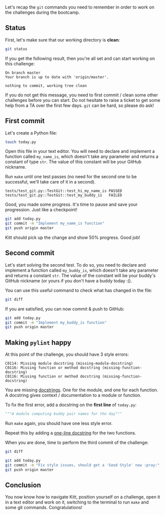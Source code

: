Let's recap the `git` commands you need to remember in order to work on the challenges during the bootcamp.

## Status

First, let's make sure that our working directory is **clean**:

```bash
git status
```

If you get the following result, then you're all set and can start working on this challenge:

```text
On branch master
Your branch is up to date with 'origin/master'.

nothing to commit, working tree clean
```

If you do not get this message, you need to first commit / clean some other challenges before you can start. Do not hesitate to raise a ticket to get some help from a TA over the first few days. `git` can be hard, so please do ask!

## First commit

Let's create a Python file:

```bash
touch today.py
```

Open this file in your text editor. You will need to declare and implement a function called `my_name_is`, which doesn't take any parameter and returns a constant of type `str`. The value of this constant will be your GitHub nickname.

Run `make` until one test passes (no need for the second one to be successful, we'll take care of it in a second).

```text
tests/test_git.py::TestGit::test_hi_my_name_is PASSED
tests/test_git.py::TestGit::test_my_buddy_is   FAILED
```

Good, you made some progress. It's time to pause and save your progression. Just like a checkpoint!

```bash
git add today.py
git commit -m "Implement my_name_is function"
git push origin master
```

Kitt should pick up the change and show 50% progress. Good job!

## Second commit

Let's start solving the second test. To do so, you need to declare and implement a function called `my_buddy_is`, which doesn't take any parameter and returns a constant `str`. The value of the constant will be your buddy's GitHub nickname (or yours if you don't have a buddy today :().

You can use this useful command to check what has changed in the file:

```bash
git diff
```

If you are satisfied, you can now commit & push to GitHub:

```bash
git add today.py
git commit -m "Implement my_buddy_is function"
git push origin master
```

## Making `pylint` happy

At this point of the challenge, you should have 3 style errors:

```text
C0114: Missing module docstring (missing-module-docstring)
C0116: Missing function or method docstring (missing-function-docstring)
C0116: Missing function or method docstring (missing-function-docstring)
```

You are missing [docstrings](https://www.python.org/dev/peps/pep-0257/). One for the module, and one for each function. A docstring gives context / documentation to a module or function.

To fix the first error, add a docstring on the **first line** of `today.py`:

```python
"""A module computing buddy pair names for the day"""
```

Run `make` again, you should have one less style error.

Repeat this by adding a [one-line docstring](https://www.python.org/dev/peps/pep-0257/#one-line-docstrings) for the two functions.


When you are done, time to perform the third commit of the challenge:

```bash
git diff
```

```bash
git add today.py
git commit -m "Fix style issues, should get a 'Good Style' now :pray:"
git push origin master
```

## Conclusion

You now know how to navigate Kitt, position yourself on a challenge, open it in a text editor and work on it, switching to the terminal to run `make` and some git commands. Congratulations!

